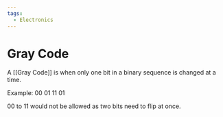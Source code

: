 ```yaml
---
tags:
  - Electronics
---
```

# Gray Code
A [[Gray Code]] is when only one bit in a binary sequence is changed at a time.

Example:
00
01
11
01

00 to 11 would not be allowed as two bits need to flip at once.